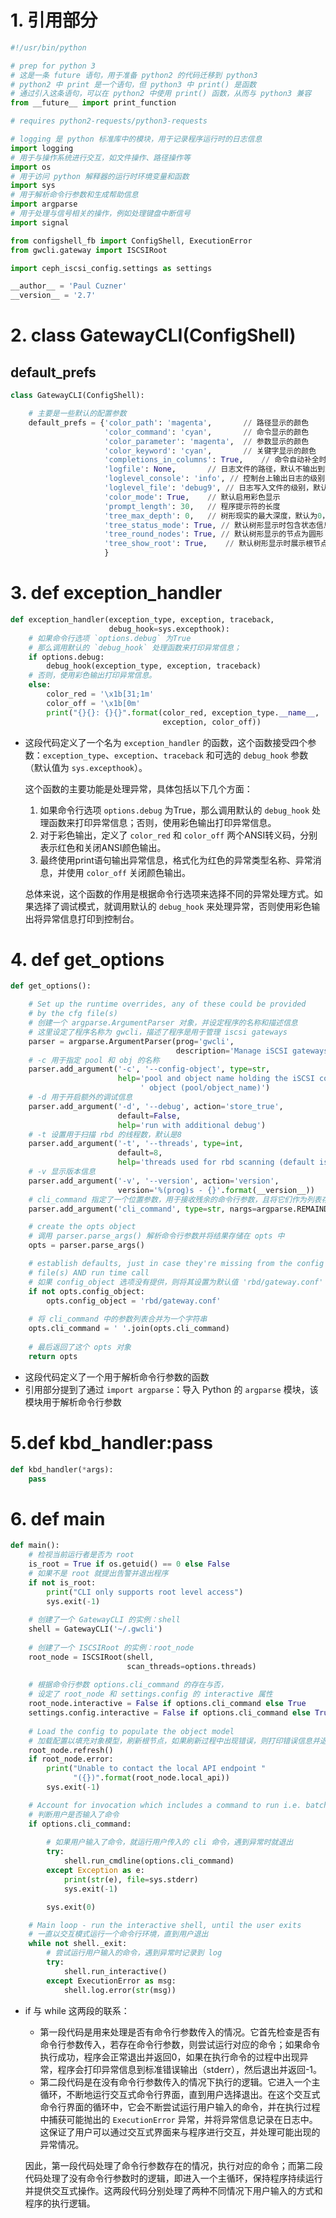 # 1. 引用部分

```python
#!/usr/bin/python

# prep for python 3
# 这是一条 future 语句，用于准备 python2 的代码迁移到 python3
# python2 中 print 是一个语句，但 python3 中 print() 是函数
# 通过引入这条语句，可以在 python2 中使用 print() 函数，从而与 python3 兼容
from __future__ import print_function

# requires python2-requests/python3-requests

# logging 是 python 标准库中的模块，用于记录程序运行时的日志信息
import logging
# 用于与操作系统进行交互，如文件操作、路径操作等
import os
# 用于访问 python 解释器的运行时环境变量和函数
import sys
# 用于解析命令行参数和生成帮助信息
import argparse
# 用于处理与信号相关的操作，例如处理键盘中断信号
import signal

from configshell_fb import ConfigShell, ExecutionError
from gwcli.gateway import ISCSIRoot

import ceph_iscsi_config.settings as settings

__author__ = 'Paul Cuzner'
__version__ = '2.7'
```



# 2. **class** GatewayCLI(ConfigShell)

##  default_prefs 

```python
class GatewayCLI(ConfigShell):

	# 主要是一些默认的配置参数
    default_prefs = {'color_path': 'magenta', 		// 路径显示的颜色
                     'color_command': 'cyan',		// 命令显示的颜色
                     'color_parameter': 'magenta',	// 参数显示的颜色
                     'color_keyword': 'cyan',		// 关键字显示的颜色
                     'completions_in_columns': True,	// 命令自动补全时是否以列的形式 
                     'logfile': None,		// 日志文件的路径，默认不输出到文件（none）
                     'loglevel_console': 'info', // 控制台上输出日志的级别，默认为 info
                     'loglevel_file': 'debug9', // 日志写入文件的级别，默认为 debug9
                     'color_mode': True,	// 默认启用彩色显示
                     'prompt_length': 30,	// 程序提示符的长度
                     'tree_max_depth': 0,	// 树形现实的最大深度，默认为0，表示不限制
                     'tree_status_mode': True, // 默认树形显示时包含状态信息
                     'tree_round_nodes': True, // 默认树形显示的节点为圆形
                     'tree_show_root': True,	// 默认树形显示时展示根节点
                     }
```

# 3. **def**  exception_handler 

``` python
def exception_handler(exception_type, exception, traceback,
                      debug_hook=sys.excepthook):
	# 如果命令行选项 `options.debug` 为True
    # 那么调用默认的 `debug_hook` 处理函数来打印异常信息；
    if options.debug:
        debug_hook(exception_type, exception, traceback)
    # 否则，使用彩色输出打印异常信息。
	else:
        color_red = '\x1b[31;1m'
        color_off = '\x1b[0m'
        print("{}{}: {}{}".format(color_red, exception_type.__name__,
                                  exception, color_off))
```

- 这段代码定义了一个名为 `exception_handler` 的函数，这个函数接受四个参数：`exception_type`、`exception`、`traceback` 和可选的 `debug_hook` 参数（默认值为 `sys.excepthook`）。

  这个函数的主要功能是处理异常，具体包括以下几个方面：

  1. 如果命令行选项 `options.debug` 为True，那么调用默认的 `debug_hook` 处理函数来打印异常信息；否则，使用彩色输出打印异常信息。
  2. 对于彩色输出，定义了 `color_red` 和 `color_off` 两个ANSI转义码，分别表示红色和关闭ANSI颜色输出。
  3. 最终使用print语句输出异常信息，格式化为红色的异常类型名称、异常消息，并使用 `color_off` 关闭颜色输出。

  总体来说，这个函数的作用是根据命令行选项来选择不同的异常处理方式。如果选择了调试模式，就调用默认的 `debug_hook` 来处理异常，否则使用彩色输出将异常信息打印到控制台。



# 4. def get_options

```python
def get_options():

    # Set up the runtime overrides, any of these could be provided
    # by the cfg file(s)
    # 创建一个 argparse.ArgumentParser 对象，并设定程序的名称和描述信息
    # 这里设定了程序名称为 gwcli，描述了程序是用于管理 iscsi gateways
    parser = argparse.ArgumentParser(prog='gwcli',
                                     description='Manage iSCSI gateways')
    # -c 用于指定 pool 和 obj 的名称
    parser.add_argument('-c', '--config-object', type=str,
                        help='pool and object name holding the iSCSI config'
                             ' object (pool/object_name)')
    # -d 用于开启额外的调试信息
    parser.add_argument('-d', '--debug', action='store_true',
                        default=False,
                        help='run with additional debug')
    # -t 设置用于扫描 rbd 的线程数，默认是8
    parser.add_argument('-t', '--threads', type=int,
                        default=8,
                        help='threads used for rbd scanning (default is 8)')
    # -v 显示版本信息
    parser.add_argument('-v', '--version', action='version',
                        version='%(prog)s - {}'.format(__version__))
    # cli_command 指定了一个位置参数，用于接收残余的命令行参数，且将它们作为列表存储
    parser.add_argument('cli_command', type=str, nargs=argparse.REMAINDER)

    # create the opts object
    # 调用 parser.parse_args() 解析命令行参数并将结果存储在 opts 中
    opts = parser.parse_args()

    # establish defaults, just in case they're missing from the config
    # file(s) AND run time call
    # 如果 config_object 选项没有提供，则将其设置为默认值 'rbd/gateway.conf'
    if not opts.config_object:
        opts.config_object = 'rbd/gateway.conf'
	
	# 将 cli_command 中的参数列表合并为一个字符串
    opts.cli_command = ' '.join(opts.cli_command)
	
    # 最后返回了这个 opts 对象
    return opts
```

- 这段代码定义了一个用于解析命令行参数的函数
- 引用部分提到了通过 `import argparse`：导入 Python 的 `argparse` 模块，该模块用于解析命令行参数



# 5.def kbd_handler:pass

 ```python
 def kbd_handler(*args):
     pass
 ```



# 6. def main

```python
def main():
    # 检视当前运行者是否为 root
    is_root = True if os.getuid() == 0 else False
    # 如果不是 root 就提出告警并退出程序
    if not is_root:
        print("CLI only supports root level access")
        sys.exit(-1)
	
    # 创建了一个 GatewayCLI 的实例：shell
    shell = GatewayCLI('~/.gwcli')
    
	# 创建了一个 ISCSIRoot 的实例：root_node
    root_node = ISCSIRoot(shell,
                          scan_threads=options.threads)
	
    # 根据命令行参数 options.cli_command 的存在与否，
    # 设定了 root_node 和 settings.config 的 interactive 属性
    root_node.interactive = False if options.cli_command else True
    settings.config.interactive = False if options.cli_command else True
	
    # Load the config to populate the object model
    # 加载配置以填充对象模型，刷新根节点，如果刷新过程中出现错误，则打印错误信息并退出程序
    root_node.refresh()
    if root_node.error:
        print("Unable to contact the local API endpoint "
              "({})".format(root_node.local_api))
        sys.exit(-1)

    # Account for invocation which includes a command to run i.e. batch mode
    # 判断用户是否输入了命令
    if options.cli_command:
        
		# 如果用户输入了命令，就运行用户传入的 cli 命令，遇到异常时就退出
        try:
            shell.run_cmdline(options.cli_command)
        except Exception as e:
            print(str(e), file=sys.stderr)
            sys.exit(-1)

        sys.exit(0)

    # Main loop - run the interactive shell, until the user exits
    # 一直以交互模式运行一个命令行环境，直到用户退出
    while not shell._exit:
        # 尝试运行用户输入的命令，遇到异常时记录到 log
        try:
            shell.run_interactive()
        except ExecutionError as msg:
            shell.log.error(str(msg))

```

- if 与 while 这两段的联系：

  - 第一段代码是用来处理是否有命令行参数传入的情况。它首先检查是否有命令行参数传入，若存在命令行参数，则尝试运行对应的命令；如果命令执行成功，程序会正常退出并返回0，如果在执行命令的过程中出现异常，程序会打印异常信息到标准错误输出（stderr），然后退出并返回-1。
  - 第二段代码是在没有命令行参数传入的情况下执行的逻辑。它进入一个主循环，不断地运行交互式命令行界面，直到用户选择退出。在这个交互式命令行界面的循环中，它会不断尝试运行用户输入的命令，并在执行过程中捕获可能抛出的 `ExecutionError` 异常，并将异常信息记录在日志中。这保证了用户可以通过交互式界面来与程序进行交互，并处理可能出现的异常情况。

  因此，第一段代码处理了命令行参数存在的情况，执行对应的命令；而第二段代码处理了没有命令行参数时的逻辑，即进入一个主循环，保持程序持续运行并提供交互式操作。这两段代码分别处理了两种不同情况下用户输入的方式和程序的执行逻辑。



